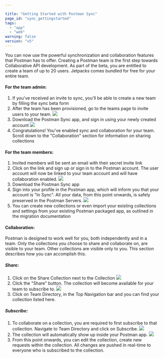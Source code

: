 ```yaml
---

title: "Getting Started with Postman Sync"
page_id: "sync_gettingstarted"
tags: 
  - "app"
  - "web"
warning: false
version: "v5"
---
```


You can now use the powerful synchronization and collaboration features that Postman has to offer. Creating a Postman team is the first step towards Collaborative API development. As part of the beta, you are entitled to create a team of up to 20 users. Jetpacks comes bundled for free for your entire team.

#### For the team admin:

1. If you've received an invite to sync, you'll be able to create a new team by filling the sync beta form
2. After the team has been provisioned, go to the teams page to invite users to your team.
![](https://www.getpostman.com/img/v2/docs/sync/invite_members.jpg)
3. Download the Postman Sync app, and sign in using your newly created account
![](https://www.getpostman.com/img/v2/docs/sync/app_signin.jpg)
4. Congratulations! You've enabled sync and collaboration for your team. Scroll down to the "Collaboration" section for information on sharing collections

#### For the team members:

1. Invited members will be sent an email with their secret invite link
2. Click on the link and sign up or sign in to the Postman account. The user account will now be linked to your team account and will have collaboration enabled.
![](https://www.getpostman.com/img/v2/docs/sync/web_invited_signup.jpg)
3. Download the Postman Sync app
4. Sign into your profile in the Postman app, which will inform you that your account is "In Sync". All your data, from this point onwards, is safely preserved in the Postman Servers.
![](https://www.getpostman.com/img/v2/docs/sync/app_synced.jpg)
5. You can create new collections or even import your existing collections and settings from your existing Postman packaged app, as outlined in the migration documentation

#### Collaboration:

Postman is designed to work well for you, both independently and in a team. Only the collections you choose to share and collaborate on, are visible to your team. Other collections are visible only to you. This section describes how you can accomplish this.

##### Share:

1. Click on the Share Collection next to the Collection
![](https://www.getpostman.com/img/v2/docs/sync/app_start_share.jpg)
2. Click the "Share" button. The collection will become available for your team to subscribe to.
![](https://www.getpostman.com/img/v2/docs/sync/app_share.jpg)
3. Click on Team Directory, in the Top Navigation bar and you can find your collection listed here.

##### Subscribe:

1. To collaborate on a collection, you are required to first subscribe to that collection. Navigate to Team Directory and click on Subscribe.
![](https://www.getpostman.com/img/v2/docs/sync/subscribe.jpg)
2. The collection will automatically show up inside your Postman app.
![](https://www.getpostman.com/img/v2/docs/sync/subscribed.jpg)
3. From this point onwards, you can edit the collection, create new requests within the collection. All changes are pushed in real-time to everyone who is subscribed to the collection.
